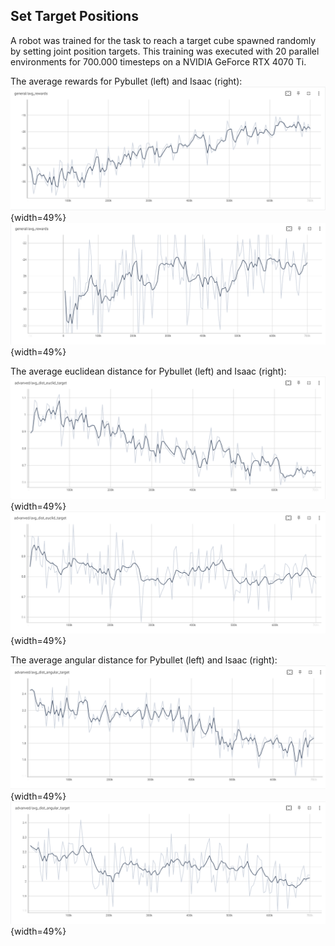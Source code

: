 ## Set Target Positions
A robot was trained for the task to reach a target cube spawned randomly by setting joint position targets. This training was executed with 20 parallel environments for 700.000 timesteps on a NVIDIA GeForce RTX 4070 Ti.

The average rewards for Pybullet (left) and Isaac (right):
![Image 1](images/rewards_pyb.png){width=49%}
![Image 2](images/rewards_isaac.png){width=49%}

The average euclidean distance for Pybullet (left) and Isaac (right):
![Image 3](images/dist_euclid_pyb.png){width=49%}
![Image 4](images/dist_euclid_isaac.png){width=49%}

The average angular distance for Pybullet (left) and Isaac (right):
![Image 3](images/dist_angular_pyb.png){width=49%}
![Image 4](images/dist_angular_isaac.png){width=49%}